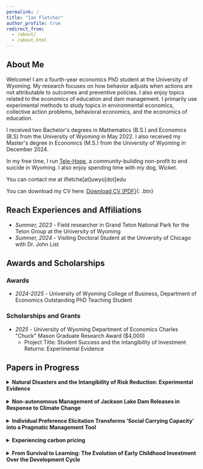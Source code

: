 ```yaml
---
permalink: /
title: "Ian Fletcher"
author_profile: true
redirect_from: 
  - /about/
  - /about.html
---
```

## About Me

Welcome! I am a fourth-year economics PhD student at the University of Wyoming. My research focuses on how behavior adjusts when actions are not attributable to outcomes and preventive policies. I also enjoy topics related to the economics of education and dam management. I primarily use experimental methods to study topics in environmental economics, collective action problems, behavioral economics, and the economics of education.

I received two Bachelor's degrees in Mathematics (B.S.) and Economics (B.S) from the University of Wyoming in May 2022. I also received my Master's degree in Economics (M.S.) from the University of Wyoming in December 2024.

In my free time, I run [Tele-Hope](https://www.tele-hope.org/), a community-building non-profit to end suicide in Wyoming. I also enjoy spending time with my dog, Wicket.

You can contact me at ifletche\[at\]uwyo\[dot\]edu

You can download my CV here: [Download CV (PDF)](https://fletcherian.github.io/files/Fletcher-CV.pdf){: .btn}

## Reach Experiences and Affiliations
* _Summer, 2023_ - Field researcher in Grand Teton National Park for the Teton Group at the University of Wyoming
* _Summer, 2024_ - Visiting Doctoral Student at the University of Chicago with Dr. John List


## Awards and Scholarships
### Awards
* _2024-2025_ - University of Wyoming College of Business, Department of Economics Outstanding PhD Teaching Student
  
### Scholarships and Grants
* _2025_ - University of Wyoming Department of Economics Charles "Chuck" Mason Graduate Research Award ($4,000)
  - Project Title: Student Success and the Intangibility of Investment Returns: Experimental Evidence


## Papers in Progress

<details>
  <summary><strong>Natural Disasters and the Intangibility of Risk Reduction: Experimental Evidence</strong></summary>
  <p>
    The paper investigates how making disaster outcomes more tangible—by revealing whether losses were preventable—affects collective investment in risk mitigation. Using a theoretical model and a 2×2 lab experiment, it shows that when people can attribute outcomes to their own actions, they invest more in prevention after both success and failure, highlighting that causal feedback and observability are key to sustaining preventive behavior.
  </p>
  <p>
    See more <a href="https://fletcherian.github.io/publication/intang-risk-group" target="_blank" rel="noopener">here</a>.
  </p>
</details>
<br>
<details>
  <summary><strong>Non-autonomous Management of Jackson Lake Dam Releases in Response to Climate Change</strong></summary>
  <p>
  This paper models the dynamic optimization problem faced by dam managers balancing upstream recreation and downstream flows in a non-autonomous, seasonal environment. Using Jackson Lake as a case study, it compares actual versus optimal management, quantifies the impact of hydrological shocks, and offers a decision-support framework for adapting to future climate and political pressures.
  </p>
  <p>
    See more <a href="https://fletcherian.github.io/publication/dams" target="_blank" rel="noopener">here</a>.
  </p>
</details>
<br>
<details>
  <summary><strong>Individual Preference Elicitation Transforms ‘Social Carrying Capacity’ into a Pragmatic Management Tool</strong></summary>
  <p>
  People are more tolerant of grizzly encounters than management rules, all, with significant local and regional variation. We use survey data and predictive mapping to document these misalignments between public preferences and federal risk standards.
  </p>
  <p>
    See more <a href="https://fletcherian.github.io/publication/bears" target="_blank" rel="noopener">here</a>.
  </p>
</details>
<br>
<details>
  <summary><strong>Experiencing carbon pricing</strong></summary>
  <p>
  Experience with Washington’s cap-and-invest program transformed initial opposition to carbon pricing into broader support for the policy. Voter data and survey evidence show that firsthand experience, rather than ideology, drove this shift—boosting approval specifically for the policy voters lived under.
  </p>
  <p>
    See more <a href="https://fletcherian.github.io/publication/carbonpricing" target="_blank" rel="noopener">here</a>.
  </p>
</details>
<br>
<details>
  <summary><strong>From Survival to Learning: The Evolution of Early Childhood Investment Over the Development Cycle</strong></summary>
  <p>
  The paper develops an economic model explaining how countries shift early childhood development investments from health to education as they grow richer and survival improves. Using global data, it finds that nations first focus on survival-related spending, then sharply increase education investment with rising income and health quality—highlighting the importance of sequencing and tailoring ECD policies to development stage rather than adopting uniform strategies.
  </p>
  <p>
    See more <a href="https://fletcherian.github.io/publication/ece-jel" target="_blank" rel="noopener">here</a>.
  </p>
</details>

